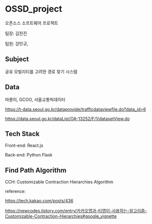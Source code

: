# OSSD_project
오픈소스 소프트웨어 프로젝트

팀장: 김찬진

팀원: 강민규, 


## Subject
공유 모빌리티를 고려한 경로 찾기 시스템

## Data
따릉이, GCOO, 서울교통빅데이터

https://t-data.seoul.go.kr/dataprovide/trafficdataviewfile.do?data_id=6

https://data.seoul.go.kr/dataList/OA-13252/F/1/datasetView.do

## Tech Stack
Front-end: React.js

Back-end: Python Flask

## Find Path Algorithm
CCH: Customizable Contraction Hierarchies Algorithm

reference:

https://tech.kakao.com/posts/436

https://newcodes.tistory.com/entry/카카오맵과-티맵이-사용하는-알고리즘-Customizable-Contraction-Hierarchies#google_vignette
